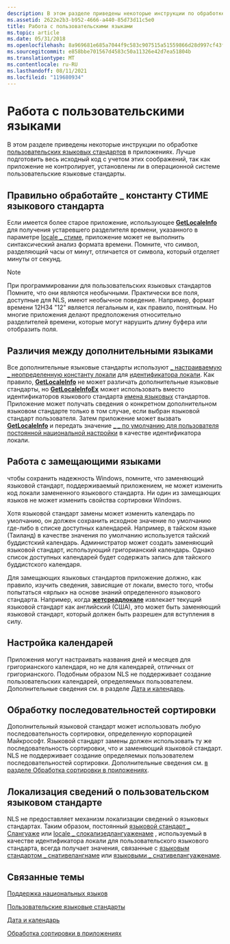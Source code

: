```yaml
---
description: В этом разделе приведены некоторые инструкции по обработке пользовательских языковых стандартов в приложениях.
ms.assetid: 2622e2b3-b952-4666-a440-85d73d11c5e0
title: Работа с пользовательскими языками
ms.topic: article
ms.date: 05/31/2018
ms.openlocfilehash: 8a969681e685a7044f9c583c907515a51559866d28d997cf43fa639127eee27f
ms.sourcegitcommit: e858bbe701567d4583c50a11326e42d7ea51804b
ms.translationtype: MT
ms.contentlocale: ru-RU
ms.lasthandoff: 08/11/2021
ms.locfileid: "119680934"
---
```

# <a name="working-with-custom-locales"></a>Работа с пользовательскими языками

В этом разделе приведены некоторые инструкции по обработке [пользовательских языковых стандартов](custom-locales.md) в приложениях. Лучше подготовить весь исходный код с учетом этих соображений, так как приложение не контролирует, установлены ли в операционной системе пользовательские языковые стандарты.

## <a name="handle-locale_stime-constant-correctly"></a>Правильно обработайте \_ константу СТИМЕ языкового стандарта

Если имеется более старое приложение, использующее [**GetLocaleInfo**](/windows/desktop/api/Winnls/nf-winnls-getlocaleinfoa) для получения устаревшего разделителя времени, указанного в параметре [locale \_ стиме](locale-stime-constants.md), приложение может не выполнить синтаксический анализ формата времени. Помните, что символ, разделяющий часы от минут, отличается от символа, который отделяет минуты от секунд.

> [!Note]  
> При программировании для пользовательских языковых стандартов Помните, что они являются необычными. Практически все поля, доступные для NLS, имеют необычное поведение. Например, формат времени 12H34 "12" является легальным и, как правило, понятным. Но многие приложения делают предположения относительно разделителей времени, которые могут нарушить длину буфера или отобразить поля.

 

## <a name="distinguish-among-supplemental-locales"></a>Различия между дополнительными языками

Все дополнительные языковые стандарты используют [ \_ настраиваемую \_ неопределенную константу локали](locale-custom-constants.md) для [идентификатора локали](locale-identifiers.md). Как правило, [**GetLocaleInfo**](/windows/desktop/api/Winnls/nf-winnls-getlocaleinfoa) не может различать дополнительные языковые стандарты, но [**GetLocaleInfoEx**](/windows/desktop/api/Winnls/nf-winnls-getlocaleinfoex) может использовать вместо идентификаторов языкового стандарта [имена языковых](locale-names.md) стандартов. Приложение может получать сведения о конкретном дополнительном языковом стандарте только в том случае, если выбран языковой стандарт пользователя. Затем приложение может вызвать [**GetLocaleInfo**](/windows/desktop/api/Winnls/nf-winnls-getlocaleinfoa) и передать значение [ \_ \_ по умолчанию для пользователя постоянной национальной настройки](locale-user-default.md) в качестве идентификатора локали.

## <a name="handle-replacement-locales"></a>Работа с замещающими языками

чтобы сохранить надежность Windows, помните, что заменяющий языковой стандарт, поддерживаемый приложением, не может изменить код локали замененного языкового стандарта. Ни один из замещающих языков не может изменить свойства сортировки Windows.

Хотя языковой стандарт замены может изменить календарь по умолчанию, он должен сохранить исходное значение по умолчанию где-либо в списке доступных календарей. Например, в тайском языке (Таиланд) в качестве значения по умолчанию используется тайский буддистский календарь. Администратор может создать заменяющий языковой стандарт, использующий григорианский календарь. Однако список доступных календарей будет содержать запись для тайского буддистского календаря.

Для замещающих языковых стандартов приложение должно, как правило, изучить сведения, зависящие от локали, вместо того, чтобы попытаться «ярлык» на основе знаний определенного языкового стандарта. Например, когда [**жетсреадлокале**](/windows/desktop/api/Winnls/nf-winnls-getthreadlocale) извлекает текущий языковой стандарт как английский (США), это может быть заменяющий языковой стандарт, который должен быть разрешен для вступления в силу.

## <a name="customize-calendars"></a>Настройка календарей

Приложения могут настраивать названия дней и месяцев для григорианского календаря, но не для календарей, отличных от григорианского. Подобным образом NLS не поддерживает создание пользовательских календарей, определяемых пользователем. Дополнительные сведения см. в разделе [Дата и календарь](date-and-calendar.md).

## <a name="handle-sorting-sequences"></a>Обработку последовательностей сортировки

Дополнительный языковой стандарт может использовать любую последовательность сортировки, определенную корпорацией Майкрософт. Языковой стандарт замены должен использовать ту же последовательность сортировки, что и заменяющий языковой стандарт. NLS не поддерживает создание определяемых пользователем последовательностей сортировки. Дополнительные сведения см. [в разделе Обработка сортировки в приложениях](handling-sorting-in-your-applications.md).

## <a name="localize-custom-locale-information"></a>Локализация сведений о пользовательском языковом стандарте

NLS не предоставляет механизм локализации сведений о языковых стандартах. Таким образом, постоянный [языковой стандарт \_ Слангуаже](locale-slanguage.md) или [locale \_ слокализедлангуаженаме](locale-slocalized-constants.md) , используемый в качестве идентификатора локали для пользовательского языкового стандарта, всегда получает значения, связанные с [языковым стандартом \_ снативелангнаме](locale-snative-constants.md) или [языковыми \_ снативелангуаженаме](locale-snative-constants.md).

## <a name="related-topics"></a>Связанные темы

<dl> <dt>

[Поддержка национальных языков](using-national-language-support.md)
</dt> <dt>

[Пользовательские языковые стандарты](custom-locales.md)
</dt> <dt>

[Дата и календарь](date-and-calendar.md)
</dt> <dt>

[Обработка сортировки в приложениях](handling-sorting-in-your-applications.md)
</dt> </dl>

 

 



